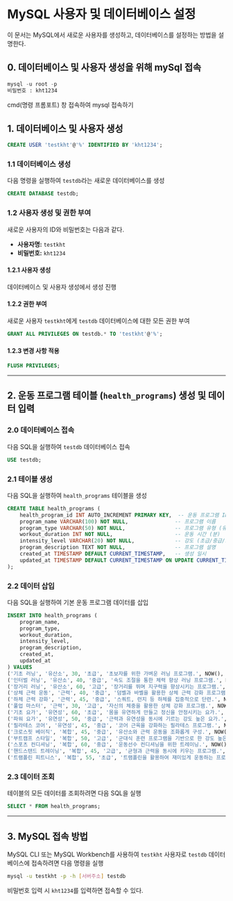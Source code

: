 
# MySQL 사용자 및 데이터베이스 설정

이 문서는 MySQL에서 새로운 사용자를 생성하고, 데이터베이스를 설정하는 방법을 설명한다.
## 0. 데이터베이스 및 사용자 생성을 위해 mySql 접속
```sql
mysql -u root -p
비밀번호 : kht1234
```
cmd(명령 프롬포트) 창 접속하여 mysql 접속하기

## 1. 데이터베이스 및 사용자 생성
```sql
CREATE USER 'testkht'@'%' IDENTIFIED BY 'kht1234';
```
### 1.1 데이터베이스 생성
다음 명령을 실행하여 `testdb`라는 새로운 데이터베이스를 생성

```sql
CREATE DATABASE testdb;
```

### 1.2 사용자 생성 및 권한 부여
새로운 사용자의 ID와 비밀번호는 다음과 같다.

- **사용자명:** `testkht`
- **비밀번호:** `kht1234`

#### 1.2.1 사용자 생성
데이터베이스 및 사용자 생성에서 생성 진행

#### 1.2.2 권한 부여
새로운 사용자 `testkht`에게 `testdb` 데이터베이스에 대한 모든 권한 부여

```sql
GRANT ALL PRIVILEGES ON testdb.* TO 'testkht'@'%';
```

#### 1.2.3 변경 사항 적용
```sql
FLUSH PRIVILEGES;
```

---

## 2. 운동 프로그램 테이블 (`health_programs`) 생성 및 데이터 입력
### 2.0 데이터베이스 접속
다음 SQL을 실행하여 `testdb` 데이터베이스 접속

```sql
USE testdb;
```

### 2.1 테이블 생성
다음 SQL을 실행하여 `health_programs` 테이블을 생성

```sql
CREATE TABLE health_programs (
    health_program_id INT AUTO_INCREMENT PRIMARY KEY,  -- 운동 프로그램 ID
    program_name VARCHAR(100) NOT NULL,               -- 프로그램 이름
    program_type VARCHAR(50) NOT NULL,                -- 프로그램 유형 (유산소, 근력 등)
    workout_duration INT NOT NULL,                    -- 운동 시간 (분)
    intensity_level VARCHAR(20) NOT NULL,             -- 강도 (초급/중급/고급)
    program_description TEXT NOT NULL,                -- 프로그램 설명
    created_at TIMESTAMP DEFAULT CURRENT_TIMESTAMP,   -- 생성 일시
    updated_at TIMESTAMP DEFAULT CURRENT_TIMESTAMP ON UPDATE CURRENT_TIMESTAMP -- 업데이트 일시
);
```

### 2.2 데이터 삽입
다음 SQL을 실행하여 기본 운동 프로그램 데이터를 삽입

```sql
INSERT INTO health_programs (
    program_name, 
    program_type, 
    workout_duration, 
    intensity_level, 
    program_description, 
    created_at, 
    updated_at
) VALUES 
('기초 러닝', '유산소', 30, '초급', '초보자를 위한 가벼운 러닝 프로그램.', NOW(), NOW()),
('인터벌 러닝', '유산소', 40, '중급', '속도 조절을 통한 체력 향상 러닝 프로그램.', NOW(), NOW()),
('장거리 러닝', '유산소', 60, '고급', '장거리를 뛰며 지구력을 향상시키는 프로그램.', NOW(), NOW()),
('상체 근력 운동', '근력', 40, '중급', '덤벨과 바벨을 활용한 상체 근력 강화 프로그램.', NOW(), NOW()),
('하체 근력 강화', '근력', 45, '중급', '스쿼트, 런지 등 하체를 집중적으로 단련.', NOW(), NOW()),
('풀업 마스터', '근력', 30, '고급', '자신의 체중을 활용한 상체 강화 프로그램.', NOW(), NOW()),
('기초 요가', '유연성', 60, '초급', '몸을 유연하게 만들고 정신을 안정시키는 요가.', NOW(), NOW()),
('파워 요가', '유연성', 50, '중급', '근력과 유연성을 동시에 기르는 강도 높은 요가.', NOW(), NOW()),
('필라테스 코어', '유연성', 45, '중급', '코어 근육을 강화하는 필라테스 프로그램.', NOW(), NOW()),
('크로스핏 베이직', '복합', 45, '중급', '유산소와 근력 운동을 조화롭게 구성.', NOW(), NOW()),
('부트캠프 스타일', '복합', 50, '고급', '군대식 훈련 프로그램을 기반으로 한 강도 높은 운동.', NOW(), NOW()),
('스포츠 컨디셔닝', '복합', 60, '중급', '운동선수 컨디셔닝을 위한 트레이닝.', NOW(), NOW()),
('핸드스탠드 트레이닝', '복합', 45, '고급', '균형과 근력을 동시에 키우는 프로그램.', NOW(), NOW()),
('트램폴린 피트니스', '복합', 55, '초급', '트램폴린을 활용하여 재미있게 운동하는 프로그램.', NOW(), NOW());
```

### 2.3 데이터 조회
테이블의 모든 데이터를 조회하려면 다음 SQL을 실행

```sql
SELECT * FROM health_programs;
```

---

## 3. MySQL 접속 방법
MySQL CLI 또는 MySQL Workbench를 사용하여 `testkht` 사용자로 `testdb` 데이터베이스에 접속하려면 다음 명령을 실행

```sh
mysql -u testkht -p -h [서버주소] testdb
```

비밀번호 입력 시 `kht1234`를 입력하면 접속할 수 있다.

